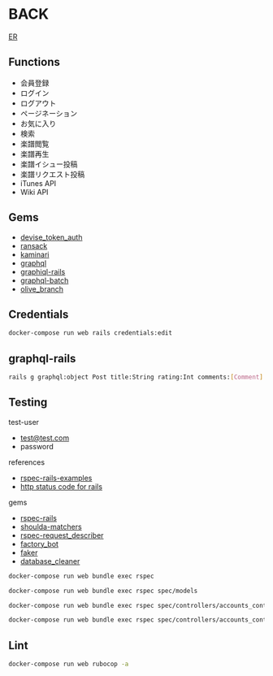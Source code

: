 # BACK

[ER](https://drive.google.com/file/d/1KcrZQ3ejE4QzUY7tAJzDBRrklgK9Sui4/view?usp=sharing)

## Functions

- 会員登録
- ログイン
- ログアウト
- ページネーション
- お気に入り
- 検索
- 楽譜閲覧
- 楽譜再生
- 楽譜イシュー投稿
- 楽譜リクエスト投稿
- iTunes API
- Wiki API

## Gems

- [devise_token_auth](https://devise-token-auth.gitbook.io/devise-token-auth/)
- [ransack](https://github.com/activerecord-hackery/ransack)
- [kaminari](https://github.com/kaminari/kaminari)
- [graphql](https://github.com/rmosolgo/graphql-ruby)
- [graphiql-rails](https://github.com/rmosolgo/graphiql-rails)
- [graphql-batch](https://github.com/Shopify/graphql-batch)
- [olive_branch](https://github.com/vigetlabs/olive_branch)

## Credentials

```sh
docker-compose run web rails credentials:edit
```

## graphql-rails

```sh
rails g graphql:object Post title:String rating:Int comments:[Comment]
```

## Testing

test-user

- test@test.com
- password

references

- [rspec-rails-examples](https://github.com/eliotsykes/rspec-rails-examples)
- [http status code for rails](https://kapeli.com/cheat_sheets/HTTP_Status_Codes_Rails.docset/Contents/Resources/Documents/index)

gems

- [rspec-rails](https://github.com/rspec/rspec-rails)
- [shoulda-matchers](https://github.com/thoughtbot/shoulda-matchers)
- [rspec-request_describer](https://github.com/r7kamura/rspec-request_describer)
- [factory_bot](https://github.com/thoughtbot/factory_bot)
- [faker](https://github.com/faker-ruby/faker)
- [database_cleaner](https://github.com/DatabaseCleaner/database_cleaner)

```sh
docker-compose run web bundle exec rspec

docker-compose run web bundle exec rspec spec/models

docker-compose run web bundle exec rspec spec/controllers/accounts_controller_spec.rb

docker-compose run web bundle exec rspec spec/controllers/accounts_controller_spec.rb:8
```

## Lint

```sh
docker-compose run web rubocop -a
```
